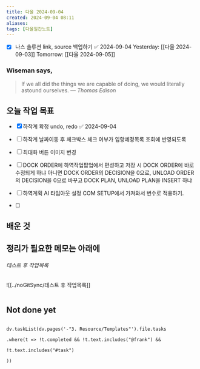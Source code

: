 ```yaml
---
title: 다울 2024-09-04
created: 2024-09-04 08:11
aliases: 
tags: [다울일간노트]
---
```

- [x] 나스 솔루션 link, source 백업하기 ✅ 2024-09-04
Yesterday: [[다울 2024-09-03]]
Tomorrow: [[다울 2024-09-05]]

### Wiseman says,
> If we all did the things we are capable of doing, we would literally astound ourselves.
> — <cite>Thomas Edison</cite>


## 오늘 작업 목표
- [x] 하작계 확정 undo, redo ✅ 2024-09-04
- [ ] 하작계 날짜이동 후 체크박스 체크 여부가 입항예정목록 조회에 반영되도록
- [ ] 최대화 버튼 이미지 변경
- [ ] DOCK ORDER에 하역작업팝업에서 편성하고 저장 시 
      DOCK ORDER에 바로 수정되게 하냐 
      아니면 DOCK ORDER의 DECISION을 0으로, UNLOAD ORDER의 DECISION을 0으로 바꾸고 
      DOCK PLAN, UNLOAD PLAN을 INSERT 하냐
      

- [ ] 하역계획 AI 타임아웃 설정 COM SETUP에서 가져와서 변수로 적용하기.
- [ ] 



## 배운 것




## 정리가 필요한 메모는 아래에

###### 테스트 후 작업목록
![[../noGitSync/테스트 후 작업목록]]



```sql

```


## Not done yet

```dataviewjs

dv.taskList(dv.pages('-"3. Resource/Templates"').file.tasks

.where(t => !t.completed && !t.text.includes("@frank") &&

!t.text.includes("#task")

))

```
